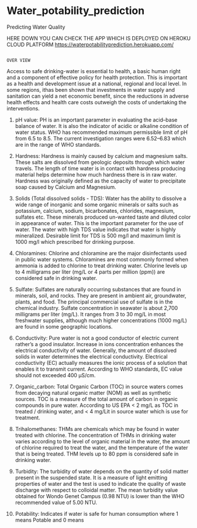# Water_potability_prediction
Predicting Water Quality  

HERE DOWN YOU CAN CHECK THE APP WHICH IS DEPLOYED ON HEROKU CLOUD PLATFORM
https://waterpotabilityprediction.herokuapp.com/





                                                                            OVER VIEW 
                                                                            
Access to safe drinking-water is essential to health, a basic human right and a component of effective policy for health protection. This is important as a health
and development issue at a national, regional and local level. In some regions, ithas been shown that investments in water supply and sanitation can yield a net
economic benefit, since the reductions in adverse health effects and health care costs outweigh the costs of undertaking the interventions.

1. pH value:
PH is an important parameter in evaluating the acid–base balance of water. It is also the indicator of acidic or alkaline condition of water status. WHO has recommended
maximum permissible limit of pH from 6.5 to 8.5. The current investigation ranges were 6.52–6.83 which are in the range of WHO standards.

2. Hardness:
Hardness is mainly caused by calcium and magnesium salts. These salts are dissolved from geologic deposits through which water travels. The length of time water is in
contact with hardness producing material helps determine how much hardness there is in raw water. Hardness was originally defined as the capacity of water to precipitate
soap caused by Calcium and Magnesium.

3. Solids (Total dissolved solids - TDS):
Water has the ability to dissolve a wide range of inorganic and some organic minerals or salts such as potassium, calcium, sodium, bicarbonates, chlorides, magnesium,
sulfates etc. These minerals produced un-wanted taste and diluted color in appearance of water. This is the important parameter for the use of water. The water with high
TDS value indicates that water is highly mineralized. Desirable limit for TDS is 500 mg/l and maximum limit is 1000 mg/l which prescribed for drinking purpose.

4. Chloramines:
Chlorine and chloramine are the major disinfectants used in public water systems. Chloramines are most commonly formed when ammonia is added to chlorine to treat
drinking water. Chlorine levels up to 4 milligrams per liter (mg/L or 4 parts per million (ppm)) are considered safe in drinking water.

5. Sulfate:
Sulfates are naturally occurring substances that are found in minerals, soil, and rocks. They are present in ambient air, groundwater, plants, and food. The principal
commercial use of sulfate is in the chemical industry. Sulfate concentration in seawater is about 2,700 milligrams per liter (mg/L). It ranges from 3 to 30 mg/L in
most freshwater supplies, although much higher concentrations (1000 mg/L) are found in some geographic locations.

6. Conductivity:
Pure water is not a good conductor of electric current rather’s a good insulator. Increase in ions concentration enhances the electrical conductivity of water.
Generally, the amount of dissolved solids in water determines the electrical conductivity. Electrical conductivity (EC) actually measures the ionic process of a
solution that enables it to transmit current. According to WHO standards, EC value should not exceeded 400 μS/cm.

7. Organic_carbon:
Total Organic Carbon (TOC) in source waters comes from decaying natural organic matter (NOM) as well as synthetic sources. TOC is a measure of the total amount of
carbon in organic compounds in pure water. According to US EPA < 2 mg/L as TOC in treated / drinking water, and < 4 mg/Lit in source water which is use for treatment.

8. Trihalomethanes: THMs are chemicals which may be found in water treated with chlorine. The concentration of THMs in drinking water varies according to the level of organic
material in the water, the amount of chlorine required to treat the water, and the temperature of the water that is being treated. THM levels up to 80 ppm is considered safe in drinking water.

9. Turbidity:
The turbidity of water depends on the quantity of solid matter present in the suspended state. It is a measure of light emitting properties of water and the test
is used to indicate the quality of waste discharge with respect to colloidal matter. The mean turbidity value obtained for Wondo Genet Campus (0.98 NTU) is lower than the
WHO recommended value of 5.00 NTU.

10. Potability:
Indicates if water is safe for human consumption where 1 means Potable and 0 means

